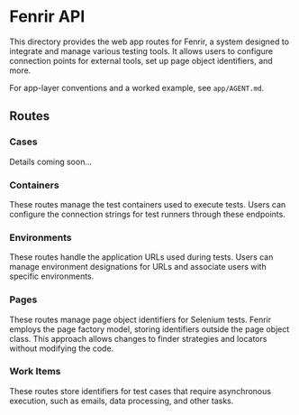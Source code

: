 # Fenrir API

This directory provides the web app routes for Fenrir, a system designed to integrate and manage various testing tools. It allows users to configure connection points for external tools, set up page object identifiers, and more.

For app-layer conventions and a worked example, see `app/AGENT.md`.

## Routes

### Cases

Details coming soon...

### Containers

These routes manage the test containers used to execute tests. Users can configure the connection strings for test runners through these endpoints.

### Environments

These routes handle the application URLs used during tests. Users can manage environment designations for URLs and associate users with specific environments.

### Pages

These routes manage page object identifiers for Selenium tests. Fenrir employs the page factory model, storing identifiers outside the page object class. This approach allows changes to finder strategies and locators without modifying the code.

### Work Items

These routes store identifiers for test cases that require asynchronous execution, such as emails, data processing, and other tasks.
